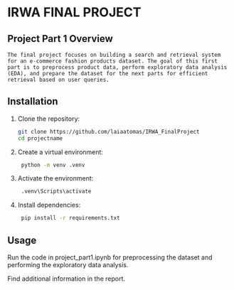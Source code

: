# IRWA FINAL PROJECT

## Project Part 1 Overview
    The final project focuses on building a search and retrieval system for an e-commerce fashion products dataset. The goal of this first part is to preprocess product data, perform exploratory data analysis (EDA), and prepare the dataset for the next parts for efficient retrieval based on user queries.

## Installation
1. Clone the repository:  
   ```bash
   git clone https://github.com/laiaatomas/IRWA_FinalProject
   cd projectname

2. Create a virtual environment:
   ```bash
    python -m venv .venv

3. Activate the environment:
   ```bash
    .venv\Scripts\activate

4. Install dependencies:
   ```bash
    pip install -r requirements.txt

## Usage
Run the code in project_part1.ipynb for preprocessing the dataset and performing the exploratory data analysis.


Find additional information in the report.